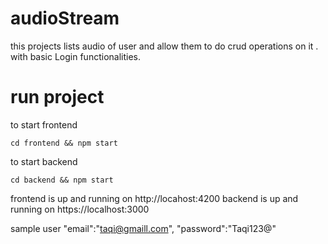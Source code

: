 # audioStream
this projects lists audio of user and allow them to do crud operations on it . with basic Login functionalities.

# run project

to start frontend
```
cd frontend && npm start
```
to start backend
```
cd backend && npm start
```
frontend is up and running on http://locahost:4200
backend is up and running on https://localhost:3000

sample user 
 "email":"taqi@gmaill.com",
 "password":"Taqi123@"